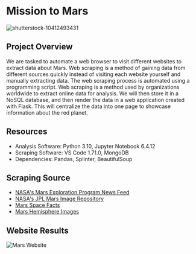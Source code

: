 # Mission to Mars

![shutterstock-10412493431](https://user-images.githubusercontent.com/29410712/191169878-c80c348b-7dba-4316-95fa-f8608c11bd96.jpg)

## Project Overview
We are tasked to automate a web browser to visit different websites to extract data about Mars. Web scraping is a method of gaining data from different sources quickly instead of visiting each website yourself and manually extracting data. The web scraping process is automated using a programming script. Web scraping is a method used by organizations worldwide to extract online data for analysis. We will then store it in a NoSQL database, and then render the data in a web application created with Flask. This will centralize the data into one page to showcase information about the red planet. 

## Resources
+ Analysis Software: Python 3.10, Jupyter Notebook 6.4.12
+ Scraping Software: VS Code 1.71.0, MongoDB
+ Dependencies: Pandas, Splinter, BeautifulSoup

## Scraping Source
+ [NASA's Mars Exploration Program News Feed](https://mars.nasa.gov/news/)
+ [NASA's JPL Mars Image Repository](https://spaceimages-mars.com/)
+ [Mars Space Facts](https://space-facts.com/mars/)
+ [Mars Hemisphere Images](https://astrogeology.usgs.gov/search/results?q=hemisphere+enhanced&k1=target&v1=Mars)


## Website Results
![Mars Website](https://user-images.githubusercontent.com/29410712/191167580-d0d341a0-31f6-4688-960b-40074a2b02ff.png)
